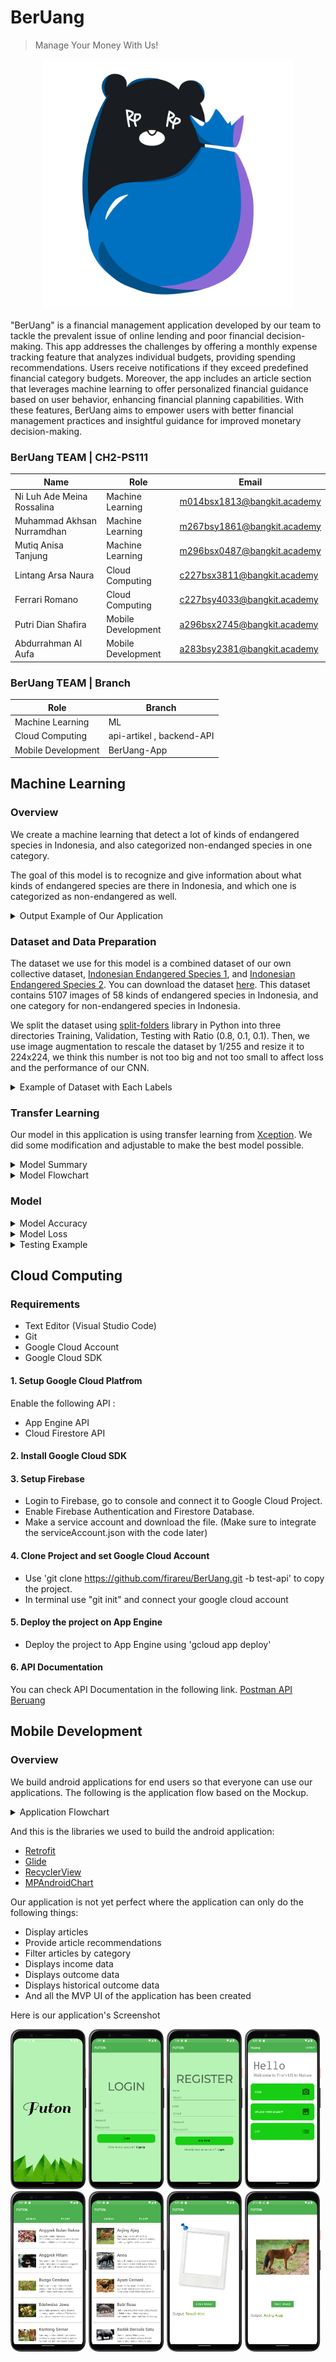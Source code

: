 # BerUang
> Manage Your Money With Us!

<p align="center">
  <img src="https://github.com/firareu/BerUang/blob/MDFiraTL/BerUang.png" width="400"/>
</p>
  
"BerUang" is a financial management application developed by our team to tackle the prevalent issue of online lending and poor financial decision-making. This app addresses the challenges by offering a monthly expense tracking feature that analyzes individual budgets, providing spending recommendations. Users receive notifications if they exceed predefined financial category budgets. Moreover, the app includes an article section that leverages machine learning to offer personalized financial guidance based on user behavior, enhancing financial planning capabilities. With these features, BerUang aims to empower users with better financial management practices and insightful guidance for improved monetary decision-making.

### BerUang TEAM | CH2-PS111

| Name | Role | Email
|---------|---------|---------|
| Ni Luh Ade Meina Rossalina | Machine Learning | m014bsx1813@bangkit.academy | 
| Muhammad Akhsan Nurramdhan | Machine Learning | m267bsy1861@bangkit.academy |
| Mutiq Anisa Tanjung | Machine Learning | m296bsx0487@bangkit.academy |
| Lintang Arsa Naura | Cloud Computing | c227bsx3811@bangkit.academy |
| Ferrari Romano | Cloud Computing | c227bsy4033@bangkit.academy |
| Putri Dian Shafira | Mobile Development | a296bsx2745@bangkit.academy |
| Abdurrahman Al Aufa | Mobile Development | a283bsy2381@bangkit.academy |

### BerUang TEAM | Branch

| Role | Branch
|---------|---------|
| Machine Learning | ML | 
| Cloud Computing | api-artikel , backend-API |
| Mobile Development | BerUang-App |

## Machine Learning
### Overview
We create a machine learning that detect a lot of kinds of endangered species in Indonesia, and also categorized non-endanged species in one category.

The goal of this model is to recognize and give information about what kinds of endangered species are there in Indonesia, and which one is categorized as non-endangered as well.

<details>
  <summary>Output Example of Our Application</summary>
  <img src="https://github.com/nadikarim/FUTON/blob/main/Machine%20Learning/Media/Scan_after.png" width="500"/>
</details>

### Dataset and Data Preparation
The dataset we use for this model is a combined dataset of our own collective dataset, [Indonesian Endangered Species 1](https://www.kaggle.com/datasets/nadyanurfadhila/indonesian-endangered-animal), and [Indonesian Endangered Species 2](https://www.kaggle.com/datasets/nadyanurfadhila/indonesia-endangered-animal2). You can download the dataset [here](https://drive.google.com/uc?export=download&id=1C2ML8iLXsRkCa-wz-grqHjMMsJzLJAf3). This dataset contains 5107 images of 58 kinds of endangered species in Indonesia, and one category for non-endangered species in Indonesia.

We split the dataset using [split-folders](https://pypi.org/project/split-folders/) library in Python into three directories Training, Validation, Testing with Ratio (0.8, 0.1, 0.1). Then, we use image augmentation to rescale the dataset by 1/255 and resize it to 224x224, we think this number is not too big and not too small to affect loss and the performance of our CNN.

<details>
  <summary>Example of Dataset with Each Labels</summary>
  <img src="https://github.com/nadikarim/FUTON/blob/main/Machine%20Learning/Media/Dataset%20Overview.png" width="500"/>
</details>

### Transfer Learning
Our model in this application is using transfer learning from [Xception](https://keras.io/api/applications/xception/). We did some modification and adjustable to make the best model possible.

<details>
  <summary>Model Summary</summary>
  <img src="https://github.com/nadikarim/FUTON/blob/main/Machine%20Learning/Media/Model%20Summary.png" width="500"/>
</details>

<details>
  <summary>Model Flowchart</summary>
  <img src="https://github.com/nadikarim/FUTON/blob/main/Machine%20Learning/Media/Model%20Flowchart.png" width="500"/>
</details>

### Model
<details>
  <summary>Model Accuracy</summary>
  <img src="https://github.com/nadikarim/FUTON/blob/main/Machine%20Learning/Media/Model%20Accuracy.png" width="500"/>
</details>

<details>
  <summary>Model Loss</summary>
  <img src="https://github.com/nadikarim/FUTON/blob/main/Machine%20Learning/Media/Model%20Loss.png" width="500"/>
</details>

<details>
  <summary>Testing Example</summary>
  <img src="https://github.com/nadikarim/FUTON/blob/main/Machine%20Learning/Media/Testing%20Example.png" width="500"/>
</details>

## Cloud Computing

### Requirements
- Text Editor (Visual Studio Code)
- Git
- Google Cloud Account
- Google Cloud SDK

#### 1. Setup Google Cloud Platfrom
Enable the following API : 
- App Engine API
- Cloud Firestore API

#### 2. Install Google Cloud SDK
#### 3. Setup Firebase
- Login to Firebase, go to console and connect it to Google Cloud Project.
- Enable Firebase Authentication and Firestore Database.
- Make a service account and download the file. (Make sure to integrate the serviceAccount.json with the code later)

#### 4. Clone Project and set Google Cloud Account
- Use 'git clone https://github.com/firareu/BerUang.git -b test-api' to copy the project.
- In terminal use "git init" and connect your google cloud account

#### 5. Deploy the project on App Engine
- Deploy the project to App Engine using 'gcloud app deploy'

#### 6. API Documentation
You can check API Documentation in the following link. 
[Postman API Beruang](https://dark-space-932472.postman.co/workspace/New-Team-Workspace~e1a57e86-16c4-4e9b-9f2e-8f205b6f8d22/collection/30258106-5688daea-5cdf-4924-aa11-5effcc6db047?action=share&creator=30258106)

## Mobile Development

### Overview

We build android applications for end users so that everyone can use our applications. The following is the application flow based on the Mockup.
<details>
  <summary>Application Flowchart</summary>
  <img src="https://github.com/firareu/BerUang/blob/MDFiraTL/md-mockup/BerUangFlow.jpg"/>
</details>

And this is the libraries we used to build the android application:
* [Retrofit](https://square.github.io/retrofit/)
* [Glide](https://bumptech.github.io/glide/)
* [RecyclerView](https://www.geeksforgeeks.org/android-recyclerview/)
* [MPAndroidChart](https://github.com/PhilJay/MPAndroidChart)

Our application is not yet perfect where the application can only do the following things:
* Display articles
* Provide article recommendations
* Filter articles by category
* Displays income data
* Displays outcome data
* Displays historical outcome data
* And all the MVP UI of the application has been created

Here is our application's Screenshot
<p float="left">
  <img src="https://github.com/nadikarim/FUTON/blob/main/Mobile%20Development/Media/Splash%20Screen.png" width="24%" />
  <img src="https://github.com/nadikarim/FUTON/blob/main/Mobile%20Development/Media/Login.png" width="24%" /> 
  <img src="https://github.com/nadikarim/FUTON/blob/main/Mobile%20Development/Media/Register.png" width="24%" />
  <img src="https://github.com/nadikarim/FUTON/blob/main/Mobile%20Development/Media/Home.png" width="24%" />
  <img src="https://github.com/nadikarim/FUTON/blob/main/Mobile%20Development/Media/List%20Tumbuhan.png" width="24%" />
  <img src="https://github.com/nadikarim/FUTON/blob/main/Mobile%20Development/Media/List%20Hewan.png" width="24%" />
  <img src="https://github.com/nadikarim/FUTON/blob/main/Mobile%20Development/Media/Scan%20before.png" width="24%" />
  <img src="https://github.com/nadikarim/FUTON/blob/main/Mobile%20Development/Media/Scan%20after.png" width="24%" />
</p>

